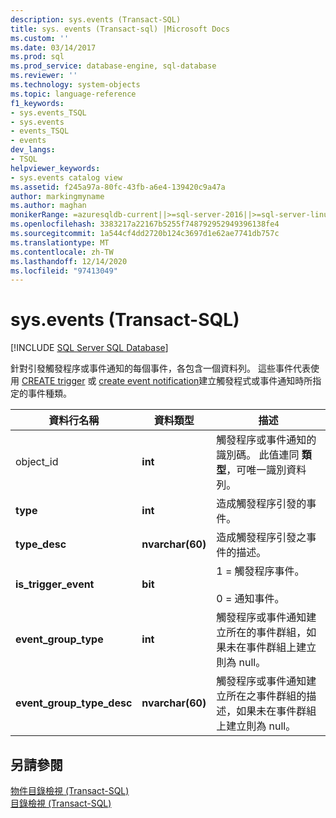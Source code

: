 ```yaml
---
description: sys.events (Transact-SQL)
title: sys. events (Transact-sql) |Microsoft Docs
ms.custom: ''
ms.date: 03/14/2017
ms.prod: sql
ms.prod_service: database-engine, sql-database
ms.reviewer: ''
ms.technology: system-objects
ms.topic: language-reference
f1_keywords:
- sys.events_TSQL
- sys.events
- events_TSQL
- events
dev_langs:
- TSQL
helpviewer_keywords:
- sys.events catalog view
ms.assetid: f245a97a-80fc-43fb-a6e4-139420c9a47a
author: markingmyname
ms.author: maghan
monikerRange: =azuresqldb-current||>=sql-server-2016||>=sql-server-linux-2017||=azuresqldb-mi-current
ms.openlocfilehash: 3383217a22167b5255f748792952949396138fe4
ms.sourcegitcommit: 1a544cf4dd2720b124c3697d1e62ae7741db757c
ms.translationtype: MT
ms.contentlocale: zh-TW
ms.lasthandoff: 12/14/2020
ms.locfileid: "97413049"
---
```

# <a name="sysevents-transact-sql"></a>sys.events (Transact-SQL)
[!INCLUDE [SQL Server SQL Database](../../includes/applies-to-version/sql-asdb.md)]

  針對引發觸發程序或事件通知的每個事件，各包含一個資料列。 這些事件代表使用 [CREATE trigger](../../t-sql/statements/create-trigger-transact-sql.md) 或 [create event notification](../../t-sql/statements/create-event-notification-transact-sql.md)建立觸發程式或事件通知時所指定的事件種類。  
  
|資料行名稱|資料類型|描述|  
|-----------------|---------------|-----------------|  
|object_id|**int**|觸發程序或事件通知的識別碼。 此值連同 **類型**，可唯一識別資料列。|  
|**type**|**int**|造成觸發程序引發的事件。|  
|**type_desc**|**nvarchar(60)**|造成觸發程序引發之事件的描述。|  
|**is_trigger_event**|**bit**|1 = 觸發程序事件。<br /><br /> 0 = 通知事件。|  
|**event_group_type**|**int**|觸發程序或事件通知建立所在的事件群組，如果未在事件群組上建立則為 null。|  
|**event_group_type_desc**|**nvarchar(60)**|觸發程序或事件通知建立所在之事件群組的描述，如果未在事件群組上建立則為 null。|  
  
## <a name="see-also"></a>另請參閱  
 [物件目錄檢視 &#40;Transact-SQL&#41;](../../relational-databases/system-catalog-views/object-catalog-views-transact-sql.md)   
 [目錄檢視 &#40;Transact-SQL&#41;](../../relational-databases/system-catalog-views/catalog-views-transact-sql.md)  
  
  
